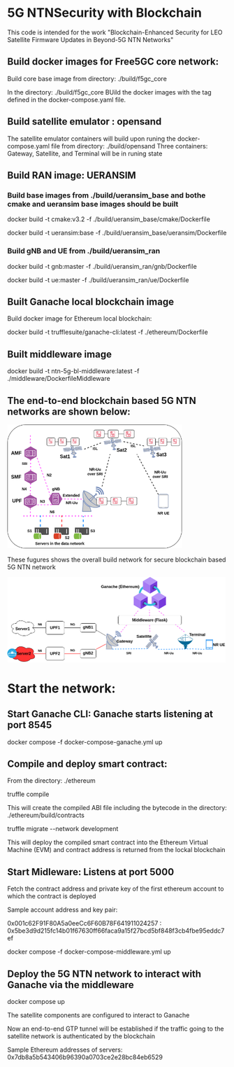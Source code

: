 # 5G NTNSecurity  with Blockchain

This code is intended for the work "Blockchain-Enhanced Security for LEO Satellite Firmware Updates in Beyond-5G NTN Networks"

## Build docker images for Free5GC core network:

Build core base image from directory: ./build/f5gc_core

In the directory: ./build/f5gc_core
     BUild the docker images with the tag defined in the docker-compose.yaml file. 

## Build satellite emulator : opensand
The satellite emulator containers will build upon runing the docker-compose.yaml file from directory: ./build/opensand
Three containers: Gateway, Satellite, and Terminal will be in runing state

## Build RAN image: UERANSIM

### Build base images from ./build/ueransim_base and bothe cmake and ueransim base images should be built

docker build -t cmake:v3.2 -f ./build/ueransim_base/cmake/Dockerfile

docker build -t ueransim:base -f ./build/ueransim_base/ueransim/Dockerfile

### Build gNB and UE from ./build/ueransim_ran

docker build -t gnb:master -f ./build/ueransim_ran/gnb/Dockerfile

docker build -t ue:master -f ./build/ueransim_ran/ue/Dockerfile


## Built Ganache local blockchain image

Build docker image for Ethereum local blockchain:

docker build -t trufflesuite/ganache-cli:latest -f ./ethereum/Dockerfile

## Built middleware image 

docker build -t ntn-5g-bl-middleware:latest -f ./middleware/DockerfileMiddleware

## The end-to-end blockchain based 5G NTN networks are shown below:

<img src="./Figs/network.png" title="./Figs/network.png" width=400px></img>

These fugures shows the overall build network for secure blockchain based 5G NTN network

<img src="./Figs/setup.png" title="./Figs/setup.png" width=500px></img>

# Start the network:

## Start Ganache CLI:  Ganache starts listening at port 8545

docker compose -f docker-compose-ganache.yml up

## Compile and deploy smart contract:

From the directory: ./ethereum

truffle compile

This will create the compiled ABI file including the bytecode in the directory: ./ethereum/build/contracts

truffle migrate --network development

This will deploy the compiled smart contract into the Ethereum Virtual Machine (EVM) and contract address is returned from the lockal blockchain

## Start Midleware: Listens at port 5000

Fetch the contract address and private key of the first ethereum account to which the contract is deployed

Sample account address and key pair:

0x001c62F91F80A5a0eeCc6F60B78F641911024257 : 0x5be3d9d215fc14b01f67630ff66faca9a15f27bcd5bf848f3cb4fbe95eddc7ef

docker compose -f docker-compose-middleware.yml up

## Deploy the 5G NTN network to interact with Ganache via the middleware

docker compose up

The satellite components are configured to interact to Ganache

Now an end-to-end GTP tunnel will be established if the traffic going to the satellite network is authenticated by the blockchain

Sample Ethereum addresses of servers: 0x7db8a5b543406b96390a0703ce2e28bc84eb6529

